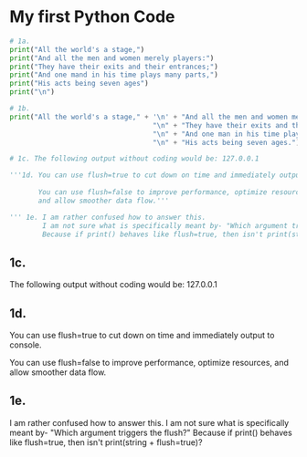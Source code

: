 # My first Python Code
```python 
# 1a.
print("All the world's a stage,")
print("And all the men and women merely players:")
print("They have their exits and their entrances;")
print("And one mand in his time plays many parts,")
print("His acts being seven ages")
print("\n")

# 1b.
print("All the world's a stage," + '\n' + "And all the men and women merely players:" +
                                   "\n" + "They have their exits and their entrances;" +
                                   "\n" + "And one man in his time plays many parts," +
                                   "\n" + "His acts being seven ages.")

# 1c. The following output without coding would be: 127.0.0.1

'''1d. You can use flush=true to cut down on time and immediately output to console.    
       
       You can use flush=false to improve performance, optimize resources, 
       and allow smoother data flow.'''

''' 1e. I am rather confused how to answer this.
        I am not sure what is specifically meant by- "Which argument triggers the flush?"
        Because if print() behaves like flush=true, then isn't print(string + flush=true)?'''

```
## 1c. 
The following output without coding would be: 127.0.0.1

## 1d.
You can use flush=true to cut down on time and immediately output to console.    
       
You can use flush=false to improve performance, optimize resources, and allow smoother data flow.

## 1e. 
I am rather confused how to answer this. 
I am not sure what is specifically meant by- "Which argument triggers the flush?"
Because if print() behaves like flush=true, then isn't print(string + flush=true)?
